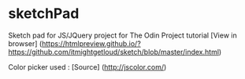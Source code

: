 # sketchPad

Sketch pad for JS/JQuery project for The Odin Project tutorial
[View in browser] (https://htmlpreview.github.io/?https://github.com/itmightgetloud/sketch/blob/master/index.html)

Color picker used : [Source] (http://jscolor.com/)
